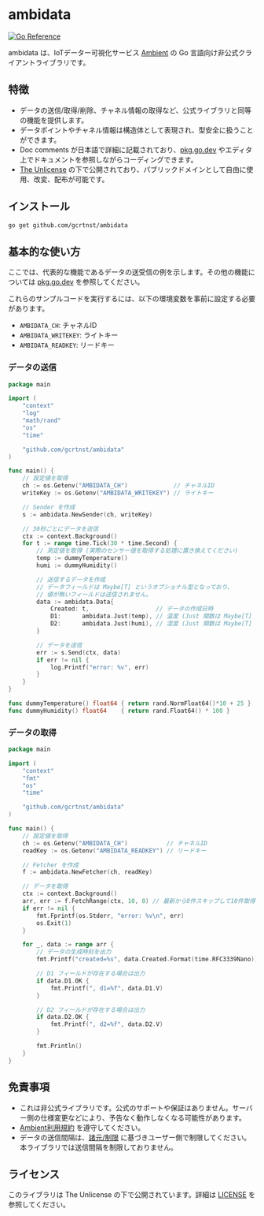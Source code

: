 # ambidata

[![Go Reference](https://pkg.go.dev/badge/github.com/gcrtnst/ambidata.svg)](https://pkg.go.dev/github.com/gcrtnst/ambidata)

ambidata は、IoTデーター可視化サービス [Ambient](https://ambidata.io/) の Go 言語向け非公式クライアントライブラリです。

## 特徴

- データの送信/取得/削除、チャネル情報の取得など、公式ライブラリと同等の機能を提供します。
- データポイントやチャネル情報は構造体として表現され、型安全に扱うことができます。
- Doc comments が日本語で詳細に記載されており、[pkg.go.dev](https://pkg.go.dev/github.com/gcrtnst/ambidata) やエディタ上でドキュメントを参照しながらコーディングできます。
- [The Unlicense](LICENSE) の下で公開されており、パブリックドメインとして自由に使用、改変、配布が可能です。

## インストール

```bash
go get github.com/gcrtnst/ambidata
```

## 基本的な使い方

ここでは、代表的な機能であるデータの送受信の例を示します。その他の機能については [pkg.go.dev](https://pkg.go.dev/github.com/gcrtnst/ambidata) を参照してください。

これらのサンプルコードを実行するには、以下の環境変数を事前に設定する必要があります。
- `AMBIDATA_CH`: チャネルID
- `AMBIDATA_WRITEKEY`: ライトキー
- `AMBIDATA_READKEY`: リードキー

### データの送信

```go
package main

import (
	"context"
	"log"
	"math/rand"
	"os"
	"time"

	"github.com/gcrtnst/ambidata"
)

func main() {
	// 設定値を取得
	ch := os.Getenv("AMBIDATA_CH")             // チャネルID
	writeKey := os.Getenv("AMBIDATA_WRITEKEY") // ライトキー

	// Sender を作成
	s := ambidata.NewSender(ch, writeKey)

	// 30秒ごとにデータを送信
	ctx := context.Background()
	for t := range time.Tick(30 * time.Second) {
		// 測定値を取得 (実際のセンサー値を取得する処理に置き換えてください)
		temp := dummyTemperature()
		humi := dummyHumidity()

		// 送信するデータを作成
		// データフィールドは Maybe[T] というオプショナル型となっており、
		// 値が無いフィールドは送信されません。
		data := ambidata.Data{
			Created: t,                   // データの作成日時
			D1:      ambidata.Just(temp), // 温度 (Just 関数は Maybe[T] 型の値を作成します)
			D2:      ambidata.Just(humi), // 湿度 (Just 関数は Maybe[T] 型の値を作成します)
		}

		// データを送信
		err := s.Send(ctx, data)
		if err != nil {
			log.Printf("error: %v", err)
		}
	}
}

func dummyTemperature() float64 { return rand.NormFloat64()*10 + 25 }
func dummyHumidity() float64    { return rand.Float64() * 100 }
```

### データの取得

```go
package main

import (
	"context"
	"fmt"
	"os"
	"time"

	"github.com/gcrtnst/ambidata"
)

func main() {
	// 設定値を取得
	ch := os.Getenv("AMBIDATA_CH")           // チャネルID
	readKey := os.Getenv("AMBIDATA_READKEY") // リードキー

	// Fetcher を作成
	f := ambidata.NewFetcher(ch, readKey)

	// データを取得
	ctx := context.Background()
	arr, err := f.FetchRange(ctx, 10, 0) // 最新から0件スキップして10件取得
	if err != nil {
		fmt.Fprintf(os.Stderr, "error: %v\n", err)
		os.Exit(1)
	}

	for _, data := range arr {
		// データの生成時刻を出力
		fmt.Printf("created=%s", data.Created.Format(time.RFC3339Nano))

		// D1 フィールドが存在する場合は出力
		if data.D1.OK {
			fmt.Printf(", d1=%f", data.D1.V)
		}

		// D2 フィールドが存在する場合は出力
		if data.D2.OK {
			fmt.Printf(", d2=%f", data.D2.V)
		}

		fmt.Println()
	}
}
```

## 免責事項

- これは非公式ライブラリです。公式のサポートや保証はありません。サーバー側の仕様変更などにより、予告なく動作しなくなる可能性があります。
- [Ambient利用規約](https://ambidata.io/about/terms/) を遵守してください。
- データの送信間隔は、[諸元/制限](https://ambidata.io/refs/spec/) に基づきユーザー側で制限してください。本ライブラリでは送信間隔を制限しておりません。

## ライセンス

このライブラリは The Unlicense の下で公開されています。詳細は [LICENSE](LICENSE) を参照してください。
